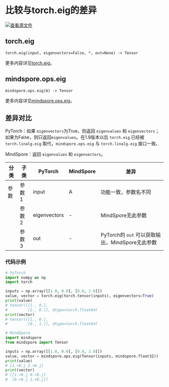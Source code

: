 # 比较与torch.eig的差异

[![查看源文件](https://mindspore-website.obs.cn-north-4.myhuaweicloud.com/website-images/master/resource/_static/logo_source.png)](https://gitee.com/mindspore/docs/blob/master/docs/mindspore/source_zh_cn/note/api_mapping/pytorch_diff/eig.md)

## torch.eig

```text
torch.eig(input, eigenvectors=False, *, out=None) -> Tensor
```

更多内容详见[torch.eig](https://pytorch.org/docs/1.8.1/generated/torch.eig.html#torch.eig)。

## mindspore.ops.eig

```text
mindspore.ops.eig(A) -> Tensor
```

更多内容详见[mindspore.ops.eig](https://mindspore.cn/docs/zh-CN/master/api_python/ops/mindspore.ops.eig.html)。

## 差异对比

PyTorch：如果 `eigenvectors`为True，则返回 `eigenvalues` 和 `eigenvectors`；如果为False，则只返回`eigenvalues`。在1.9版本以后 `torch.eig` 已经被 `torch.linalg.eig` 取代，`mindspore.ops.eig` 与 `torch.linalg.eig` 接口一致。

MindSpore：返回 `eigenvalues` 和 `eigenvectors`。

| 分类 | 子类  | PyTorch | MindSpore | 差异                                    |
| ---- | ----- | ------- | --------- | --------------------------------------- |
| 参数 | 参数1 | input   | A         | 功能一致，参数名不同                    |
|      | 参数2 | eigenvectors   | -      |MindSpore无此参数  |
|      | 参数3 | out   | -         | PyTorch的 `out` 可以获取输出，MindSpore无此参数 |

### 代码示例

```python
# PyTorch
import numpy as np
import torch

inputs = np.array([[1.0, 0.0], [0.0, 2.0]])
value, vector = torch.eig(torch.tensor(inputs), eigenvectors=True)
print(value)
# tensor([[1., 0.],
#         [2., 0.]], dtype=torch.float64)
print(vector)
# tensor([[1., 0.],
#         [0., 1.]], dtype=torch.float64)

# MindSpore
import mindspore
from mindspore import Tensor

inputs = np.array([[1.0, 0.0], [0.0, 2.0]])
value, vector = mindspore.ops.eig(Tensor(inputs, mindspore.float32))
print(value)
# [1.+0.j 2.+0.j]
print(vector)
# [[1.+0.j 0.+0.j]
#  [0.+0.j 1.+0.j]]
```
